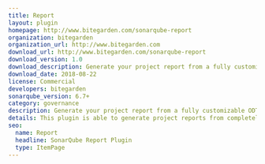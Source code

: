 ```yaml
---
title: Report
layout: plugin
homepage: http://www.bitegarden.com/sonarqube-report
organization: bitegarden
organization_url: http://www.bitegarden.com
download_url: http://www.bitegarden.com/sonarqube-report
download_version: 1.0
download_description: Generate your project report from a fully customizable ODT template
download_date: 2018-08-22
license: Commercial
developers: bitegarden
sonarqube_version: 6.7+
category: governance
description: Generate your project report from a fully customizable ODT template
details: This plugin is able to generate project reports from completely configurable ODT templates. These reports collect metrics of your project in SonarQube and present it in the form of an ODT text document.
seo: 
  name: Report
  headline: SonarQube Report Plugin
  type: ItemPage
---
```

